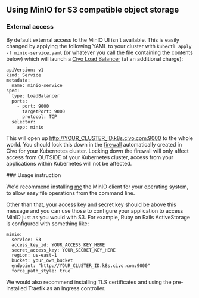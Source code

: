 ## Using MinIO for S3 compatible object storage

### External access

By default external access to the MinIO UI isn't available. This is easily changed by applying the following YAML to your cluster with `kubectl apply -f minio-service.yaml` (or whatever you call the file containing the contents below) which will launch a [Civo Load Balancer](https://www.civo.com/load-balancers) (at an additional charge):

```
apiVersion: v1
kind: Service
metadata:
  name: minio-service
spec:
  type: LoadBalancer
  ports:
    - port: 9000
      targetPort: 9000
      protocol: TCP
  selector:
    app: minio
```

This will open up http://YOUR_CLUSTER_ID.k8s.civo.com:9000 to the whole world. You should lock this down in the [firewall](https://www.civo.com/account/firewalls) automatically created in Civo for your Kubernetes cluster. Locking down the firewall will only affect access from OUTSIDE of your Kubernetes cluster, access from your applications within Kubernetes will not be affected.

### Usage instruction

We'd recommend installing [mc](https://github.com/minio/mc) the MinIO client for your operating system, to allow easy file operations from the command line.

Other than that, your access key and secret key should be above this message and you can use those to configure your application to access MinIO just as you would with S3. For example, Ruby on Rails ActiveStorage is configured with something like:

```
minio:
  service: S3
  access_key_id: YOUR_ACCESS_KEY_HERE
  secret_access_key: YOUR_SECRET_KEY_HERE
  region: us-east-1
  bucket: your_own_bucket
  endpoint: "http://YOUR_CLUSTER_ID.k8s.civo.com:9000"
  force_path_style: true
```

We would also recommend installing TLS certificates and using the pre-installed Traefik as an Ingress controller.
